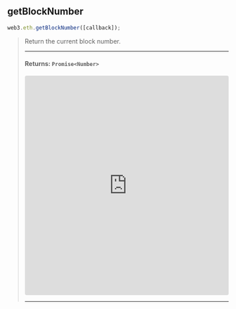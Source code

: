 ## getBlockNumber 
```js
web3.eth.getBlockNumber([callback]);
```
> Return the current block number.
>
> <hr>
>
> #### Returns: `Promise<Number>`
> <iframe src="https://codesandbox.io/embed/github/ofrbg/web3-examples/tree/documentation-setup/example-src/packages/web3-eth/getBlockNumber?autoresize=1&fontsize=14&hidenavigation=1&view=editor" title="web3-utils" style="width:100%; height:500px; border:0; border-radius: 4px; overflow:hidden;" sandbox="allow-modals allow-forms allow-popups allow-scripts allow-same-origin"></iframe>
> <hr>
